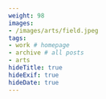 ```yaml
---
weight: 98
images:
- /images/arts/field.jpeg
tags:
- work # homepage
- archive # all posts
- arts
hideTitle: true
hideExif: true
hideDate: true
---
```

